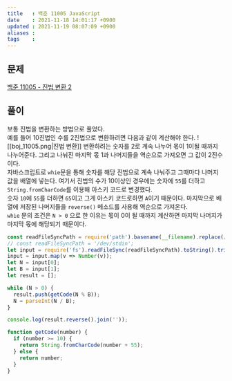 ```yaml
---
title   : 백준 11005 JavaScript 
date    : 2021-11-18 14:01:17 +0900
updated : 2021-11-19 08:07:09 +0900
aliases : 
tags    : 
---
```

## 문제
[백준 11005 - 진법 변환 2](https://www.acmicpc.net/problem/11005)

## 풀이
보통 진법을 변환하는 방법으로 풀었다.  
예를 들어 10진법인 수를 2진법으로 변환하려면 다음과 같이 계산해야 한다.
![[boj_11005.png|진법 변환]]
변환하려는 숫자를 2로 계속 나누어 몫이 1이될 때까지 나누어준다. 그리고 나눠진 마지막 몫 1과 나머지들을 역순으로 가져오면 그 값이 2진수이다.  
자바스크립트로 `whie`문을 통해 숫자를 해당 진법으로 계속 나눠주고 그때마다 나머지 값을 배열에 넣는다. 여기서 진법의 수가 10이상인 경우에는 숫자에 `55`를 더하고 `String.fromCharCode`를 이용해 아스키 코드로 변경했다.  
숫자 `10`에 `55`를 더하면 `65`이고 그게 아스키 코드로하면 `A`이기 때문이다.
마지막으로 배열에 저장된 나머지들을 `reverse()` 메소드를 사용해 역순으로 가져온다.  
`whie` 문의 조건은 `N > 0` 으로 한 이유는 몫이 0이 될 때까지 계산하면 마지막 나머지가 마지막 몫에 해당되기 때문이다.  
```javascript
const readFileSyncPath = require('path').basename(__filename).replace(/js$/, 'txt');
// const readFileSyncPath = '/dev/stdin';
let input = require('fs').readFileSync(readFileSyncPath).toString().trim().split(' ');
input = input.map(v => Number(v));
let N = input[0];
let B = input[1];
let result = [];

while (N > 0) {
  result.push(getCode(N % B));
  N = parseInt(N / B);
}

console.log(result.reverse().join(''));

function getCode(number) {
  if (number >= 10) {
    return String.fromCharCode(number + 55);
  } else {
    return number;
  }
}
```

